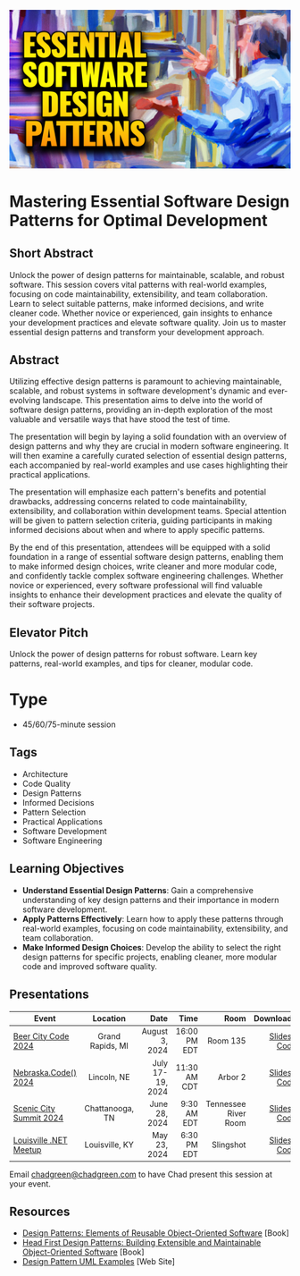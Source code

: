 ![Essential Software Design Patterns](thumbnail.jpg)

# Mastering Essential Software Design Patterns for Optimal Development

## Short Abstract

Unlock the power of design patterns for maintainable, scalable, and robust software. This session covers vital patterns with real-world examples, focusing on code maintainability, extensibility, and team collaboration. Learn to select suitable patterns, make informed decisions, and write cleaner code. Whether novice or experienced, gain insights to enhance your development practices and elevate software quality. Join us to master essential design patterns and transform your development approach.

## Abstract
Utilizing effective design patterns is paramount to achieving maintainable, scalable, and robust systems in software development's dynamic and ever-evolving landscape. This presentation aims to delve into the world of software design patterns, providing an in-depth exploration of the most valuable and versatile ways that have stood the test of time.

The presentation will begin by laying a solid foundation with an overview of design patterns and why they are crucial in modern software engineering. It will then examine a carefully curated selection of essential design patterns, each accompanied by real-world examples and use cases highlighting their practical applications.

The presentation will emphasize each pattern's benefits and potential drawbacks, addressing concerns related to code maintainability, extensibility, and collaboration within development teams. Special attention will be given to pattern selection criteria, guiding participants in making informed decisions about when and where to apply specific patterns.

By the end of this presentation, attendees will be equipped with a solid foundation in a range of essential software design patterns, enabling them to make informed design choices, write cleaner and more modular code, and confidently tackle complex software engineering challenges. Whether novice or experienced, every software professional will find valuable insights to enhance their development practices and elevate the quality of their software projects.

## Elevator Pitch
Unlock the power of design patterns for robust software. Learn key patterns, real-world examples, and tips for cleaner, modular code.

# Type
- 45/60/75-minute session

## Tags
- Architecture
- Code Quality
- Design Patterns
- Informed Decisions
- Pattern Selection
- Practical Applications
- Software Development
- Software Engineering

## Learning Objectives
- **Understand Essential Design Patterns**: Gain a comprehensive understanding of key design patterns and their importance in modern software development.
- **Apply Patterns Effectively**: Learn how to apply these patterns through real-world examples, focusing on code maintainability, extensibility, and team collaboration.
- **Make Informed Design Choices**: Develop the ability to select the right design patterns for specific projects, enabling cleaner, more modular code and improved software quality.

## Presentations

| Event | Location | Date | Time | Room | Downloads |
|-------|:--------:|-----:|-----:|-----:|----------:|
| [Beer City Code 2024](https://www.beercitycode.com/) | Grand Rapids, MI | August 3, 2024 | 16:00 PM EDT | Room 135 | [Slides](EventMaterials/EssentialSoftwareDesignPatterns-BeerCityCode2024.pdf) / [Code](Demos/) |
| [Nebraska.Code() 2024](https://nebraskacode.amegala.com/) | Lincoln, NE | July 17-19, 2024 | 11:30 AM CDT | Arbor 2 | [Slides](EventMaterials/EssentialSoftwareDesignPatterns-Nebraska2024.pdf)  / [Code](Demos/) |
| [Scenic City Summit 2024](https://sceniccitysummit.com/) | Chattanooga, TN | June 28, 2024 | 9:30 AM EDT | Tennessee River Room | [Slides](EventMaterials/EssentialSoftwareDesignPatterns-ScenicCitySummit2024.pdf)  / [Code](Demos/) |
| [Louisville .NET Meetup](https://www.meetup.com/louisville-dotnet/events/300463326/) | Louisville, KY | May 23, 2024 | 6:30 PM EDT | Slingshot | [Slides](EventMaterials/EssentialSoftwareDesignPatterns-LouDotNet.pdf) / [Code](Demos/) |

Email [chadgreen@chadgreen.com](mailto:chadgreen@chadgreen.com?subject=Presentation%20Request:%20Essential%20Software%20Design%20Patterns) to have Chad present this session at your event.

## Resources

- [Design Patterns: Elements of Reusable Object-Oriented Software](https://a.co/d/4iogpku) [Book]
- [Head First Design Patterns: Building Extensible and Maintainable Object-Oriented Software](https://a.co/d/24aA9PS) [Book]
- [Design Pattern UML Examples](https://www.softwareideas.net/c/41/design-patterns) [Web Site]

